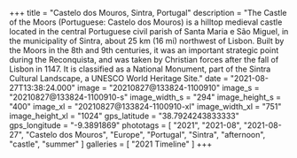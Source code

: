 +++
title = "Castelo dos Mouros, Sintra, Portugal"
description = "The Castle of the Moors (Portuguese: Castelo dos Mouros) is a hilltop medieval castle located in the central Portuguese civil parish of Santa Maria e São Miguel, in the municipality of Sintra, about 25 km (16 mi) northwest of Lisbon. Built by the Moors in the 8th and 9th centuries, it was an important strategic point during the Reconquista, and was taken by Christian forces after the fall of Lisbon in 1147. It is classified as a National Monument, part of the Sintra Cultural Landscape, a UNESCO World Heritage Site."
date = "2021-08-27T13:38:24.000"
image = "20210827@133824-1100910"
image_s = "20210827@133824-1100910-s"
image_width_s = "294"
image_height_s = "400"
image_xl = "20210827@133824-1100910-xl"
image_width_xl = "751"
image_height_xl = "1024"
gps_latitude = "38.7924243833333"
gps_longitude = "-9.3891869"
phototags = [ "2021", "2021-08", "2021-08-27", "Castelo dos Mouros", "Europe", "Portugal", "Sintra", "afternoon", "castle", "summer" ]
galleries = [ "2021 Timeline" ]
+++

